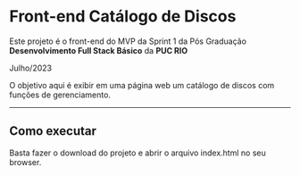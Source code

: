 # Front-end Catálogo de Discos

Este projeto é o front-end do MVP da Sprint 1 da Pós Graduação **Desenvolvimento Full Stack Básico** da **PUC RIO**

Julho/2023

O objetivo aqui é exibir em uma página web um catálogo de discos com funções de gerenciamento.

---
## Como executar

Basta fazer o download do projeto e abrir o arquivo index.html no seu browser.
